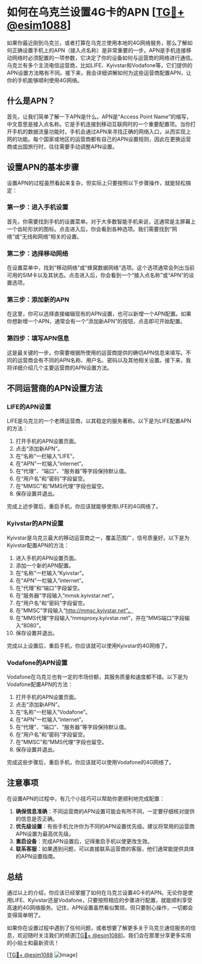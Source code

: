 # 如何在乌克兰设置4G卡的APN [[TG💪+ @esim1088](https://t.me/s/esim1088)]

如果你最近刚到乌克兰，或者打算在乌克兰使用本地的4G网络服务，那么了解如何正确设置手机上的APN（接入点名称）是非常重要的一步。APN是手机连接移动网络时必须配置的一项参数，它决定了你的设备如何与运营商的网络进行通信。乌克兰有多个主流电信运营商，比如LIFE、Kyivstar和Vodafone等，它们提供的APN设置方法略有不同。接下来，我会详细讲解如何为这些运营商配置APN，让你的手机能够顺利使用4G网络。

## 什么是APN？

首先，让我们简单了解一下APN是什么。APN是“Access Point Name”的缩写，中文意思是接入点名称。它是手机连接到移动互联网时的一个重要配置项。当你打开手机的数据流量功能时，手机会通过APN来寻找正确的网络入口，从而实现上网的功能。每个国家或地区的运营商都有自己的APN设置规则，因此在更换运营商或出国旅行时，往往需要手动调整APN设置。

## 设置APN的基本步骤

设置APN的过程虽然看起来复杂，但实际上只要按照以下步骤操作，就能轻松搞定：

### 第一步：进入手机设置
首先，你需要找到手机的设置菜单。对于大多数智能手机来说，这通常是主屏幕上一个齿轮形状的图标。点击进入后，你会看到各种选项。我们需要找到“网络”或“无线和网络”相关的设置。

### 第二步：选择移动网络
在设置菜单中，找到“移动网络”或“蜂窝数据网络”选项。这个选项通常会列出当前可用的SIM卡以及其状态。点击进入后，你会看到一个“接入点名称”或“APN”的设置选项。

### 第三步：添加新的APN
在这里，你可以选择直接编辑现有的APN设置，也可以新增一个APN配置。如果你想新增一个APN，通常会有一个“添加新APN”的按钮，点击即可开始配置。

### 第四步：填写APN信息
这是最关键的一步。你需要根据所使用的运营商提供的确切APN信息来填写。不同的运营商会有不同的APN名称、用户名、密码以及其他相关设置。接下来，我将详细介绍几个主要运营商的APN设置方法。

## 不同运营商的APN设置方法

### LIFE的APN设置
LIFE是乌克兰的一个老牌运营商，以其稳定的服务著称。以下是为LIFE配置APN的方法：

1. 打开手机的APN设置页面。
2. 点击“添加新APN”。
3. 在“名称”一栏输入“LIFE”。
4. 在“APN”一栏输入“internet”。
5. 在“代理”、“端口”、“服务器”等字段保持默认值。
6. 在“用户名”和“密码”字段留空。
7. 在“MMSC”和“MMS代理”字段也留空。
8. 保存设置并退出。

完成上述步骤后，重启手机，你应该就能够使用LIFE的4G网络了。

### Kyivstar的APN设置
Kyivstar是乌克兰最大的移动运营商之一，覆盖范围广，信号质量好。以下是为Kyivstar配置APN的方法：

1. 进入手机的APN设置页面。
2. 添加一个新的APN配置。
3. 在“名称”一栏输入“Kyivstar”。
4. 在“APN”一栏输入“internet”。
5. 在“代理”和“端口”字段留空。
6. 在“服务器”字段输入“mmsk.kyivstar.net”。
7. 在“用户名”和“密码”字段留空。
8. 在“MMSC”字段输入“http://mmsc.kyivstar.net”。
9. 在“MMS代理”字段输入“mmsproxy.kyivstar.net”，并在“MMS端口”字段输入“8080”。
10. 保存设置并退出。

完成以上设置后，重启手机，你应该就可以使用Kyivstar的4G网络了。

### Vodafone的APN设置
Vodafone在乌克兰也有一定的市场份额，其服务质量和速度都不错。以下是为Vodafone配置APN的方法：

1. 打开手机的APN设置页面。
2. 点击“添加新APN”。
3. 在“名称”一栏输入“Vodafone”。
4. 在“APN”一栏输入“internet”。
5. 在“代理”、“端口”、“服务器”等字段保持默认值。
6. 在“用户名”和“密码”字段留空。
7. 在“MMSC”和“MMS代理”字段也留空。
8. 保存设置并退出。

完成这些步骤后，重启手机，你应该就可以使用Vodafone的4G网络了。

## 注意事项

在设置APN的过程中，有几个小技巧可以帮助你更顺利地完成配置：

1. **确保信息准确**：不同运营商的APN设置可能会有所不同，一定要仔细核对提供的信息是否正确。
2. **优先级设置**：有些手机允许你为不同的APN设置优先级。建议将常用的运营商APN设置为最高优先级。
3. **重启设备**：完成APN设置后，记得重启手机以使更改生效。
4. **联系客服**：如果遇到问题，可以直接联系运营商的客服，他们通常能提供具体的APN设置指南。

## 总结

通过以上的介绍，你应该已经掌握了如何在乌克兰设置4G卡的APN。无论你是使用LIFE、Kyivstar还是Vodafone，只要按照相应的步骤进行配置，就能顺利享受高速的4G网络服务。记住，APN设置虽然看似繁琐，但只要耐心操作，一切都会变得简单明了。

如果你在设置过程中遇到了任何问题，或者想要了解更多关于乌克兰通信服务的信息，欢迎随时关注我们的频道[[TG💪+ @esim1088](https://t.me/s/esim1088)]。我们会在那里分享更多实用的小贴士和最新资讯！

[[TG💪+ @esim1088](https://t.me/s/esim1088) ![Image](https://i.postimg.cc/4NQfJmqS/Snipaste-2025-05-13-00-14-12.png)]